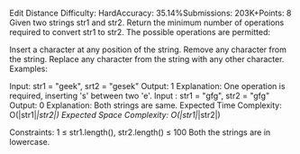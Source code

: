 Edit Distance
Difficulty: HardAccuracy: 35.14%Submissions: 203K+Points: 8
Given two strings str1 and str2. Return the minimum number of operations required to convert str1 to str2.
The possible operations are permitted:

Insert a character at any position of the string.
Remove any character from the string.
Replace any character from the string with any other character.
Examples:

Input: str1 = "geek", srt2 = "gesek"
Output: 1
Explanation: One operation is required, inserting 's' between two 'e'.
Input : str1 = "gfg", str2 = "gfg"
Output: 0
Explanation: Both strings are same.
Expected Time Complexity: O(|str1|*|str2|)
Expected Space Complexity: O(|str1|*|str2|)

Constraints:
1 ≤ str1.length(), str2.length() ≤ 100
Both the strings are in lowercase.